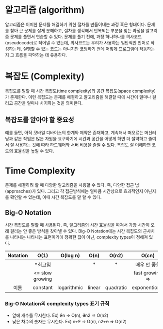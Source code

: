 # 알고리즘 (algorithm)

알고리즘은 어떠한 문제를 해결하기 위한 절차를 만들어내는 과정 혹은 형태이다. 문제를 찾아 큰 문제를 잘게 분해하고, 절차를 생각해서 반복되는 부분을 찾는 과정을 알고리즘 문제를 풀면서 연습할 수 있다.
문제를 풀기 전에, 과정 하나하나를 의사코드 (pseudocode)로 적어낼 수 있는데, 의사코드는 우리가 사용하는 일반적인 언어로 작성하는데, 실행할 수 있는 코드는 아니지만 코딩하기 전에 어떻게 프로그램이 작동하는지 그 흐름을 파악하는 데 유용하다.

# 복잡도 (Complexity)

복잡도를 말할 때 시간 복잡도(time complexity)와 공간 복잡도(space complexity)가 존재한다. 이런 복잡도는 문제를 해결하고 알고리즘을 해결할 때에 시간이 얼마나 걸리고 공간을 얼마나 차지하는 것을 의미한다.

## 복잡도를 알아야 할 중요성

예를 들면, 아직 모바일 디바이스의 한계와 제약은 존재하고, 계속해서 떠오르는 머신러닝과 같은 작업은 많은 자원을 요구하기에 시간과 공간을 어떻게 하면 더 절약하고 줄여서 잘 사용하는 것에 따라 하드웨어와 서버 비용을 줄일 수 있다. 복잡도 잘 이해하면 코드의 효율성을 높일 수 있다.

# Time Complexity

문제를 해결하려 할 때 다양한 알고리즘을 사용할 수 있다. 즉, 다양한 접근 법(approaches)가 있다. 그리고 각 접근방식에는 얼마큼 시간상으로 효과적인지 아닌지를 확인할 수 있는데, 이때 시간 복잡도를 말 할 수 있다.

## Big-O Notation

시간 복잡도를 말할 때 사용된다. 즉, 알고리즘의 시간 효율성을 따져서 가장 시간이 오래 걸리는 안 좋은 방식을 찾아낼 수 있다.
Big-O Notation에는 시간 복잡도의 근사치를 나타내는 나타내는 표현이기에 정확한 값이 아닌, complexity types이 정해져 있다.

| Notation |      O(1)       |  O(log n)   |  O(n)  |   O(n2)   |      O(cn)      |
| :------: | :-------------: | :---------: | :----: | :-------: | :-------------: |
|          |    \*최고임     |             |   \*   |    \*     |  매우 안 좋음   |
|          | <= slow growing |             |        |           | fast growing => |
|   이름   |    constant     | logarithmic | linear | quadratic |  exponentional  |

### Big-O Notation의 complexity types 표기 규칙

- 앞에 개수를 무시한다. Ex) ~~2~~n => O(n), ~~3~~n2 => O(n2)
- 낮은 차수의 숫자는 무시한다. Ex) n~~+2~~ => O(n), n2~~+n~~ => O(n2)
